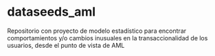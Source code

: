 # dataseeds_aml
Repositorio con proyecto de modelo estadístico para encontrar comportamientos y/o cambios inusuales en la transaccionalidad de los usuarios, desde el punto de vista de AML
